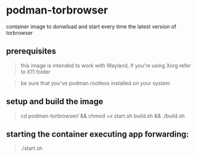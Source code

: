 # podman-torbrowser
container image to donwload and start every time the latest version of torbrowser


## prerequisites
> this image is intended to work with Wayland, if you're using Xorg refer to X11 folder

> be sure that you've podman rootless installed on your system
 

## setup and build the image
> cd podman-torbrowser/ && chmod +x start.sh build.sh && ./build.sh 


## starting the container executing app forwarding:
> ./start.sh 
